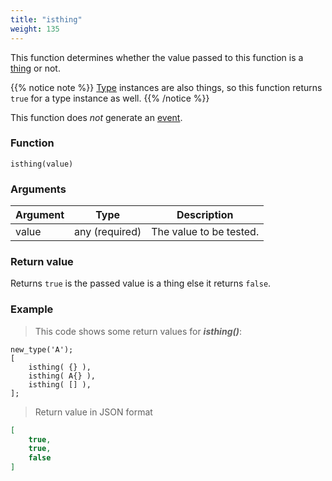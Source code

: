 ```yaml
---
title: "isthing"
weight: 135
---
```


This function determines whether the value passed to this function
is a [thing](../../data-types/thing) or not.

{{% notice note %}}
[Type](../../data-types/type) instances are also things, so this function returns `true` for a type instance as well.
{{% /notice %}}

This function does *not* generate an [event](../../events).

### Function

`isthing(value)`

### Arguments

Argument | Type | Description
-------- | ---- | -----------
value | any (required) | The value to be tested.

### Return value

Returns `true` is the passed value is a thing else it returns `false`.

### Example

> This code shows some return values for ***isthing()***:

```thingsdb,json_response
new_type('A');
[
    isthing( {} ),
    isthing( A{} ),
    isthing( [] ),
];
```

> Return value in JSON format

```json
[
    true,
    true,
    false
]
```

